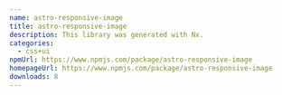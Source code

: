 ```yaml
---
name: astro-responsive-image
title: astro-responsive-image
description: This library was generated with Nx.
categories:
  - css+ui
npmUrl: https://www.npmjs.com/package/astro-responsive-image
homepageUrl: https://www.npmjs.com/package/astro-responsive-image
downloads: 8
---
```

